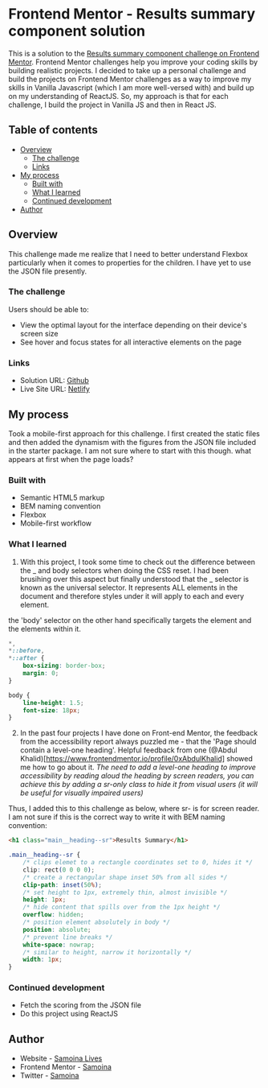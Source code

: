 # Frontend Mentor - Results summary component solution

This is a solution to the [Results summary component challenge on Frontend Mentor](https://www.frontendmentor.io/challenges/results-summary-component-CE_K6s0maV). Frontend Mentor challenges help you improve your coding skills by building realistic projects. I decided to take up a personal challenge and build the projects on Frontend Mentor challenges as a way to improve my skills in Vanilla Javascript (which I am more well-versed with) and build up on my understanding of ReactJS. So, my approach is that for each challenge, I build the project in Vanilla JS and then in React JS.

## Table of contents

- [Overview](#overview)
  - [The challenge](#the-challenge)
  - [Links](#links)
- [My process](#my-process)
  - [Built with](#built-with)
  - [What I learned](#what-i-learned)
  - [Continued development](#continued-development)
- [Author](#author)

## Overview

This challenge made me realize that I need to better understand Flexbox particularly when it comes to properties for the children. I have yet to use the JSON file presently.

### The challenge

Users should be able to:

- View the optimal layout for the interface depending on their device's screen size
- See hover and focus states for all interactive elements on the page

### Links

- Solution URL: [Github](https://github.com/samoina/resuts-summary-component)
- Live Site URL: [Netlify](https://samoina-results-summary-component.netlify.app/)

## My process

Took a mobile-first approach for this challenge. I first created the static files and then added the dynamism with the figures from the JSON file included in the starter package. I am not sure where to start with this though. what appears at first when the page loads?

### Built with

- Semantic HTML5 markup
- BEM naming convention
- Flexbox
- Mobile-first workflow

### What I learned

1. With this project, I took some time to check out the difference between the _ and body selectors when doing the CSS reset. I had been brusihing over this aspect but finally understood that the _ selector is known as the universal selector. It represents ALL elements in the document and therefore styles under it will apply to each and every element.

the 'body' selector on the other hand specifically targets the <body> element and the elements within it.

```css
*,
*::before,
*::after {
	box-sizing: border-box;
	margin: 0;
}

body {
	line-height: 1.5;
	font-size: 18px;
}
```

2. In the past four projects I have done on Front-end Mentor, the feedback from the accessibility report always puzzled me - that the 'Page should contain a level-one heading'. Helpful feedback from one (@Abdul Khalid)[https://www.frontendmentor.io/profile/0xAbdulKhalid] showed me how to go about it.
   _The need to add a level-one heading to improve accessibility by reading aloud the heading by screen readers, you can achieve this by adding a sr-only class to hide it from visual users (it will be useful for visually impaired users)_

Thus, I added this to this challenge as below, where sr- is for screen reader. I am not sure if this is the correct way to write it with BEM naming convention:

```html
<h1 class="main__heading--sr">Results Summary</h1>
```

```css
.main__heading--sr {
	/* clips elemet to a rectangle coordinates set to 0, hides it */
	clip: rect(0 0 0 0);
	/* create a rectangular shape inset 50% from all sides */
	clip-path: inset(50%);
	/* set height to 1px, extremely thin, almost invisible */
	height: 1px;
	/* hide content that spills over from the 1px height */
	overflow: hidden;
	/* position element absolutely in body */
	position: absolute;
	/* prevent line breaks */
	white-space: nowrap;
	/* similar to height, narrow it horizontally */
	width: 1px;
}
```

### Continued development

- Fetch the scoring from the JSON file
- Do this project using ReactJS

## Author

- Website - [Samoina Lives](https://samoinalives.wordpress.com/)
- Frontend Mentor - [Samoina](https://www.frontendmentor.io/profile/samoina)
- Twitter - [Samoina](https://www.twitter.com/samoina)
